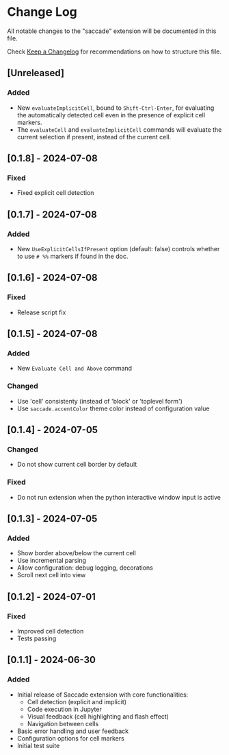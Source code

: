 # Change Log

All notable changes to the "saccade" extension will be documented in this file.

Check [Keep a Changelog](http://keepachangelog.com/) for recommendations on how to structure this file.

## [Unreleased]

### Added

- New `evaluateImplicitCell`, bound to `Shift-Ctrl-Enter`, for evaluating the automatically detected cell even in the presence of explicit cell markers.
- The `evaluateCell` and `evaluateImplicitCell` commands will evaluate the current selection if present, instead of the current cell.

## [0.1.8] - 2024-07-08

### Fixed

- Fixed explicit cell detection

## [0.1.7] - 2024-07-08

### Added

- New `UseExplicitCellsIfPresent` option (default: false) controls whether to use `# %%` markers if found in the doc.

## [0.1.6] - 2024-07-08

### Fixed

- Release script fix

## [0.1.5] - 2024-07-08

### Added

- New `Evaluate Cell and Above` command

### Changed

- Use 'cell' consistenty (instead of 'block' or 'toplevel form')
- Use `saccade.accentColor` theme color instead of configuration value

## [0.1.4] - 2024-07-05

### Changed

- Do not show current cell border by default

### Fixed

- Do not run extension when the python interactive window input is active

## [0.1.3] - 2024-07-05

### Added

- Show border above/below the current cell
- Use incremental parsing
- Allow configuration: debug logging, decorations
- Scroll next cell into view

## [0.1.2] - 2024-07-01

### Fixed

- Improved cell detection
- Tests passing

## [0.1.1] - 2024-06-30

### Added
- Initial release of Saccade extension with core functionalities:
  - Cell detection (explicit and implicit)
  - Code execution in Jupyter
  - Visual feedback (cell highlighting and flash effect)
  - Navigation between cells
- Basic error handling and user feedback
- Configuration options for cell markers
- Initial test suite

